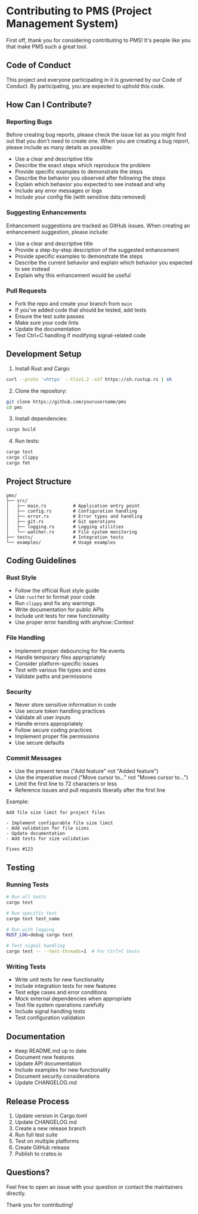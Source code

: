 # Contributing to PMS (Project Management System)

First off, thank you for considering contributing to PMS! It's people like you that make PMS such a great tool.

## Code of Conduct

This project and everyone participating in it is governed by our Code of Conduct. By participating, you are expected to uphold this code.

## How Can I Contribute?

### Reporting Bugs

Before creating bug reports, please check the issue list as you might find out that you don't need to create one. When you are creating a bug report, please include as many details as possible:

* Use a clear and descriptive title
* Describe the exact steps which reproduce the problem
* Provide specific examples to demonstrate the steps
* Describe the behavior you observed after following the steps
* Explain which behavior you expected to see instead and why
* Include any error messages or logs
* Include your config file (with sensitive data removed)

### Suggesting Enhancements

Enhancement suggestions are tracked as GitHub issues. When creating an enhancement suggestion, please include:

* Use a clear and descriptive title
* Provide a step-by-step description of the suggested enhancement
* Provide specific examples to demonstrate the steps
* Describe the current behavior and explain which behavior you expected to see instead
* Explain why this enhancement would be useful

### Pull Requests

* Fork the repo and create your branch from `main`
* If you've added code that should be tested, add tests
* Ensure the test suite passes
* Make sure your code lints
* Update the documentation
* Test Ctrl+C handling if modifying signal-related code

## Development Setup

1. Install Rust and Cargo:
```bash
curl --proto '=https' --tlsv1.2 -sSf https://sh.rustup.rs | sh
```

2. Clone the repository:
```bash
git clone https://github.com/yourusername/pms
cd pms
```

3. Install dependencies:
```bash
cargo build
```

4. Run tests:
```bash
cargo test
cargo clippy
cargo fmt
```

## Project Structure

```
pms/
├── src/
│   ├── main.rs          # Application entry point
│   ├── config.rs        # Configuration handling
│   ├── error.rs         # Error types and handling
│   ├── git.rs           # Git operations
│   ├── logging.rs       # Logging utilities
│   └── watcher.rs       # File system monitoring
├── tests/               # Integration tests
└── examples/            # Usage examples
```

## Coding Guidelines

### Rust Style

* Follow the official Rust style guide
* Use `rustfmt` to format your code
* Run `clippy` and fix any warnings
* Write documentation for public APIs
* Include unit tests for new functionality
* Use proper error handling with anyhow::Context

### File Handling

* Implement proper debouncing for file events
* Handle temporary files appropriately
* Consider platform-specific issues
* Test with various file types and sizes
* Validate paths and permissions

### Security

* Never store sensitive information in code
* Use secure token handling practices
* Validate all user inputs
* Handle errors appropriately
* Follow secure coding practices
* Implement proper file permissions
* Use secure defaults

### Commit Messages

* Use the present tense ("Add feature" not "Added feature")
* Use the imperative mood ("Move cursor to..." not "Moves cursor to...")
* Limit the first line to 72 characters or less
* Reference issues and pull requests liberally after the first line

Example:
```
Add file size limit for project files

- Implement configurable file size limit
- Add validation for file sizes
- Update documentation
- Add tests for size validation

Fixes #123
```

## Testing

### Running Tests

```bash
# Run all tests
cargo test

# Run specific test
cargo test test_name

# Run with logging
RUST_LOG=debug cargo test

# Test signal handling
cargo test -- --test-threads=1  # For Ctrl+C tests
```

### Writing Tests

* Write unit tests for new functionality
* Include integration tests for new features
* Test edge cases and error conditions
* Mock external dependencies when appropriate
* Test file system operations carefully
* Include signal handling tests
* Test configuration validation

## Documentation

* Keep README.md up to date
* Document new features
* Update API documentation
* Include examples for new functionality
* Document security considerations
* Update CHANGELOG.md

## Release Process

1. Update version in Cargo.toml
2. Update CHANGELOG.md
3. Create a new release branch
4. Run full test suite
5. Test on multiple platforms
6. Create GitHub release
7. Publish to crates.io

## Questions?

Feel free to open an issue with your question or contact the maintainers directly.

Thank you for contributing!
